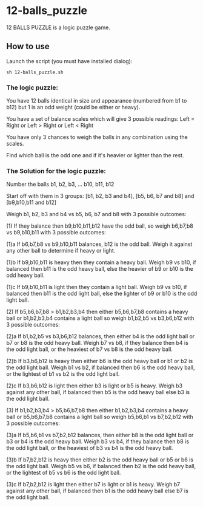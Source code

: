 # 12-balls_puzzle

12 BALLS PUZZLE is a logic puzzle game.

## How to use

Launch the script (you must have installed dialog):

    sh 12-balls_puzzle.sh


### The logic puzzle:

You have 12 balls identical in size and appearance (numbered from b1 to b12) but 1 is an odd weight (could be either or heavy).

You have a set of balance scales which will give 3 possible readings: Left = Right or Left > Right or Left < Right

You have only 3 chances to weigh the balls in any combination using the scales.

Find which ball is the odd one and if it's heavier or lighter than the rest.


### The Solution for the logic puzzle:

Number the balls b1, b2, b3, ... b10, b11, b12

Start off with them in 3 groups: [b1, b2, b3 and b4], [b5, b6, b7 and b8] and [b9,b10,b11 and b12]

Weigh b1, b2, b3 and b4 vs b5, b6, b7 and b8 with 3 possible outcomes:

(1) If they balance then b9,b10,b11,b12 have the odd ball, so weigh b6,b7,b8 vs b9,b10,b11 with 3 possible outcomes:

(1)a If b6,b7,b8 vs b9,b10,b11 balances, b12 is the odd ball. Weigh it against any other ball to determine if heavy or light.

(1)b If b9,b10,b11 is heavy then they contain a heavy ball. Weigh b9 vs b10, if balanced then b11 is the odd heavy ball, else the heavier of b9 or b10 is the odd heavy ball.

(1)c If b9,b10,b11 is light then they contain a light ball. Weigh b9 vs b10, if balanced then b11 is the odd light ball, else the lighter of b9 or b10 is the odd light ball.


(2) If b5,b6,b7,b8 > b1,b2,b3,b4 then either b5,b6,b7,b8 contains a heavy ball or b1,b2,b3,b4 contains a light ball so weigh b1,b2,b5 vs b3,b6,b12 with 3 possible outcomes:

(2)a If b1,b2,b5 vs b3,b6,b12 balances, then either b4 is the odd light ball or b7 or b8 is the odd heavy ball. Weigh b7 vs b8, if they balance then b4 is the odd light ball, or the heaviest of b7 vs b8 is the odd heavy ball.

(2)b If b3,b6,b12 is heavy then either b6 is the odd heavy ball or b1 or b2 is the odd light ball. Weigh b1 vs b2, if balanced then b6 is the odd heavy ball, or the lightest of b1 vs b2 is the odd light ball.

(2)c If b3,b6,b12 is light then either b3 is light or b5 is heavy. Weigh b3 against any other ball, if balanced then b5 is the odd heavy ball else b3 is the odd light ball.


(3) If b1,b2,b3,b4 > b5,b6,b7,b8 then either b1,b2,b3,b4 contains a heavy ball or b5,b6,b7,b8 contains a light ball so weigh b5,b6,b1 vs b7,b2,b12 with 3 possible outcomes:

(3)a If b5,b6,b1 vs b7,b2,b12 balances, then either b8 is the odd light ball or b3 or b4 is the odd heavy ball. Weigh b3 vs b4, if they balance then b8 is the odd light ball, or the heaviest of b3 vs b4 is the odd heavy ball.

(3)b If b7,b2,b12 is heavy then either b2 is the odd heavy ball or b5 or b6 is the odd light ball. Weigh b5 vs b6, if balanced then b2 is the odd heavy ball, or the lightest of b5 vs b6 is the odd light ball.

(3)c If b7,b2,b12 is light then either b7 is light or b1 is heavy. Weigh b7 against any other ball, if balanced then b1 is the odd heavy ball else b7 is the odd light ball.

